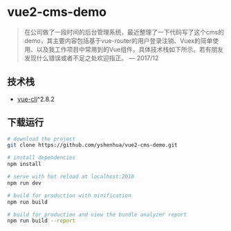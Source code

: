 # vue2-cms-demo

> 在公司做了一段时间的后台管理系统，最近整理了一下代码写了这个cms的demo，其主要内容包括基于vue-router的用户登录注销、Vuex的简单使用、以及我工作项目中常用到的Vue组件。具体技术栈如下所示。若有朋友发现什么错误或者不足之处欢迎指正。 &mdash; 2017/12

## 技术栈

- [vue-cli](https://github.com/vuejs/vue-cli/tree/master)^2.8.2

## 下载运行

``` bash
# download the project
git clone https://github.com/yshenhua/vue2-cms-demo.git

# install dependencies
npm install

# serve with hot reload at localhost:2010
npm run dev

# build for production with minification
npm run build

# build for production and view the bundle analyzer report
npm run build --report
```
